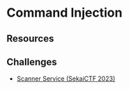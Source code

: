 # Command Injection

## Resources

## Challenges

* [Scanner Service (SekaiCTF 2023)](/gitbook/challenges/sekaictf2023/scanner-service.md)